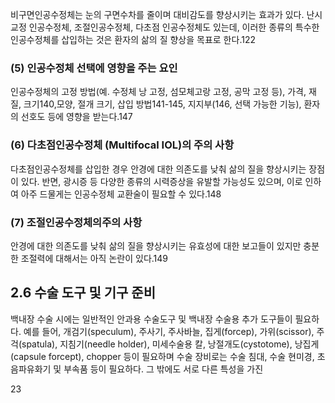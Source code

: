 비구면인공수정체는 눈의 구면수차를 줄이며 대비감도를 향상시키는 효과가 있다. 난시교정 인공수정체, 조절인공수정체, 다초점 인공수정체도 있는데, 이러한 종류의 특수한 인공수정체를 삽입하는 것은 환자의 삶의 질 향상을 목표로 한다.122

### (5) 인공수정체 선택에 영향을 주는 요인

인공수정체의 고정 방법(예. 수정체 낭 고정, 섬모체고랑 고정, 공막 고정 등), 가격, 재질, 크기140,모양, 절개 크기, 삽입 방법141-145, 지지부(146, 선택 가능한 기능), 환자의 선호도 등에 영향을 받는다.147

### (6) 다초점인공수정체 (Multifocal IOL)의 주의 사항

다초점인공수정체를 삽입한 경우 안경에 대한 의존도를 낮춰 삶의 질을 향상시키는 장점이 있다. 반면, 광시증 등 다양한 종류의 시력증상을 유발할 가능성도 있으며, 이로 인하여 아주 드물게는 인공수정체 교환술이 필요할 수 있다.148

### (7) 조절인공수정체의주의 사항

안경에 대한 의존도를 낮춰 삶의 질을 향상시키는 유효성에 대한 보고들이 있지만 충분한 조절력에 대해서는 아직 논란이 있다.149

## 2.6 수술 도구 및 기구 준비

백내장 수술 시에는 일반적인 안과용 수술도구 및 백내장 수술용 추가 도구들이 필요하다. 예를 들어, 개검기(speculum), 주사기, 주사바늘, 집게(forcep), 가위(scissor), 주걱(spatula), 지침기(needle holder), 미세수술용 칼, 낭절개도(cystotome), 낭집게(capsule forcept), chopper 등이 필요하며 수술 장비로는 수술 침대, 수술 현미경, 초음파유화기 및 부속품 등이 필요하다. 그 밖에도 서로 다른 특성을 가진

<PAGE>23